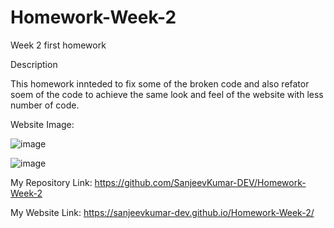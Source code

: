 # Homework-Week-2
Week 2 first homework

Description

This homework innteded to fix some of the broken code and also refator soem of the code to achieve the same look and feel of the website with less number of code.

Website Image:

![image](https://user-images.githubusercontent.com/93074312/143435703-5111ef89-42b8-4668-9490-8bc56744e440.png)

![image](https://user-images.githubusercontent.com/93074312/143435872-39498607-4da3-491a-96e2-a0cc38d3b0ca.png)


My Repository Link: https://github.com/SanjeevKumar-DEV/Homework-Week-2

My Website Link: https://sanjeevkumar-dev.github.io/Homework-Week-2/




